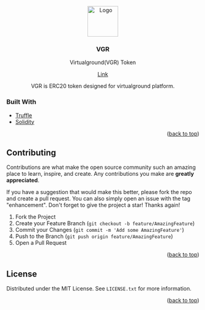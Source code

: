 <!-- PROJECT LOGO -->
<br />
<div align="center">
  <a href="#">
    <img src="https://avatars.githubusercontent.com/u/110193542?s=96&v=4" alt="Logo" width="80" height="80">
  </a>
  <h3 align="center">VGR</h3>
  <p align="center">
    Virtualground(VGR) Token
  </p>
  <a href="#">Link</a> 
  <p align="center">
    VGR is ERC20 token designed for virtualground platform.
  </p>
</div>

### Built With

- [Truffle](https://trufflesuite.com/)
- [Solidity](https://docs.soliditylang.org/)

<p align="right">(<a href="#top">back to top</a>)</p>

<!-- CONTRIBUTING -->

## Contributing

Contributions are what make the open source community such an amazing place to learn, inspire, and create. Any contributions you make are **greatly appreciated**.

If you have a suggestion that would make this better, please fork the repo and create a pull request. You can also simply open an issue with the tag "enhancement".
Don't forget to give the project a star! Thanks again!

1. Fork the Project
2. Create your Feature Branch (`git checkout -b feature/AmazingFeature`)
3. Commit your Changes (`git commit -m 'Add some AmazingFeature'`)
4. Push to the Branch (`git push origin feature/AmazingFeature`)
5. Open a Pull Request

<p align="right">(<a href="#top">back to top</a>)</p>
 
 
<!-- LICENSE -->
## License

Distributed under the MIT License. See `LICENSE.txt` for more information.

<p align="right">(<a href="#top">back to top</a>)</p>
